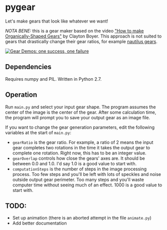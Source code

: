 # pygear

Let's make gears that look like whatever we want!

_NOTA BENE:_ this is a gear maker based on the video ["How to make Organically-Shaped Gears"](https://youtu.be/3LdlSAN1yks) by Clayton Boyer. This approach is not suited to gears that drastically change their gear ratios, for example [nautilus gears](https://youtu.be/IUR-T4Nw-Sk).

[![Gear Demos: one success, one failure](https://img.youtube.com/vi/2XJWHQcnk54/0.jpg)](https://www.youtube.com/watch?v=2XJWHQcnk54)

## Dependencies

Requires numpy and PIL. Written in Python 2.7.

## Operation

Run `main.py` and select your input gear shape. The program assumes the center of the image is the center of the gear. After some calculation time, the program will prompt you to save your output gear as an image file.

If you want to change the gear generation parameters, edit the following variables at the start of `main.py`:
* `gearRatio` is the gear ratio. For example, a ratio of 2 means the input gear completes two rotations in the time it takes the output gear to complete one rotation. Right now, this has to be an integer value.
* `gearOverlap` controls how close the gears' axes are. It should be between 0.0 and 1.0. I'd say 1.0 is a good value to start with.
* `computationSteps` is the number of steps in the image processing process. Too few steps and you'll be left with lots of speckles and noise outside output gear perimeter. Too many steps and you'll waste computer time without seeing much of an effect. 1000 is a good value to start with.

## TODO:

* Set up animation (there is an aborted attempt in the file `animate.py`)
* Add better documentation